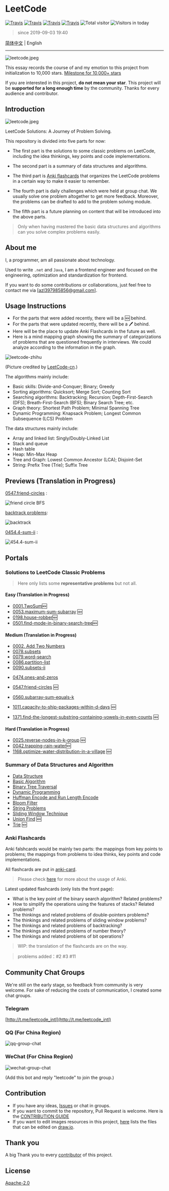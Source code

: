 # LeetCode

[![Travis](https://img.shields.io/badge/language-C++-green.svg)]()
[![Travis](https://img.shields.io/badge/language-JavaScript-yellow.svg)]()
[![Travis](https://img.shields.io/badge/language-Python-red.svg)]()
[![Travis](https://img.shields.io/badge/language-Java-blue.svg)]()
![Total visitor](https://visitor-count-badge.herokuapp.com/total.svg?repo_id=azl397985856.leetcode.en)
![Visitors in today](https://visitor-count-badge.herokuapp.com/today.svg?repo_id=azl397985856.leetcode.en)

> since 2019-09-03 19:40

[简体中文](./README.md) | English

---

![leetcode.jpeg](https://tva1.sinaimg.cn/large/007S8ZIlly1ghltwf4xivj30dw0780sm.jpg)

This essay records the course of and my emotion to this project from initialization to 10,000 stars.
[Milestone for 10,000+ stars](./thanksGiving.md)

If you are interested in this project, **do not mean your star**. This project will be **supported for a long enough time** by the community. Thanks for every audience and contributor.

## Introduction

![leetcode.jpeg](https://tva1.sinaimg.cn/large/007S8ZIlly1ghltwf4xivj30dw0780sm.jpg)

LeetCode Solutions: A Journey of Problem Solving.

This repository is divided into five parts for now:

- The first part is the solutions to some classic problems on LeetCode, including the idea thinkings, key points and code implementations.

- The second part is a summary of data structures and algorithms.

- The third part is [Anki flashcards](https://apps.ankiweb.net) that organizes the LeetCode problems in a certain way to make it easier to remember.

- The fourth part is daily challenges which were held at group chat. We usually solve one problem altogether to get more feedback. Moreover, the problems can be drafted to add to the problem solving module.

- The fifth part is a future planning on content that will be introduced into the above parts.

> Only when having mastered the basic data structures and algorithms can you solve complex problems easily.

## About me

I, a programmer, am all passionate about technology.

Used to write `.net` and `Java`, I am a frontend engineer and focused on the engineering, optimization and standardization for frontend.

If you want to do some contributions or collaborations, just feel free to contact me via [azl397985856@gmail.com].

## Usage Instructions

- For the parts that were added recently, there will be a 🆕 behind.
- For the parts that were updated recently, there will be a 🖊 behind.
- Here will be the place to update Anki Flashcards in the future as well.
- Here is a mind mapping graph showing the summary of categorizations of problems that are questioned frequently in interviews. We could analyze according to the information in the graph.

![leetcode-zhihu](https://tva1.sinaimg.cn/large/007S8ZIlly1ghltwgi53bj30k00jx0te.jpg)

(Picture credited by [LeetCode-cn](https://www.zhihu.com/question/24964987/answer/586425979).)

The algorithms mainly include:

- Basic skills: Divide-and-Conquer; Binary; Greedy
- Sorting algorithms: Quicksort; Merge Sort; Counting Sort
- Searching algorithms: Backtracking; Recursion; Depth-First-Search (DFS); Breath-First-Search (BFS); Binary Search Tree; etc.
- Graph theory: Shortest Path Problem; Minimal Spanning Tree
- Dynamic Programming: Knapsack Problem; Longest Common Subsequence (LCS) Problem

The data structures mainly include:

- Array and linked list: Singly/Doubly-Linked List
- Stack and queue
- Hash table
- Heap: Min-Max Heap
- Tree and Graph: Lowest Common Ancestor (LCA); Disjoint-Set
- String: Prefix Tree (Trie); Suffix Tree

## Previews (Translation in Progress)

[0547.friend-circles](./problems/547.friend-circles-en.md) :

![friend circle BFS](https://tva1.sinaimg.cn/large/007S8ZIlly1ghltwh1getj30u0140tdc.jpg)

[backtrack problems](./problems/90.subsets-ii-en.md):

![backtrack](https://tva1.sinaimg.cn/large/007S8ZIlly1ghltwhwowgj30n20nptas.jpg)

[0454.4-sum-ii](./problems/454.4-sum-ii.en.md) :

![454.4-sum-ii](https://tva1.sinaimg.cn/large/007S8ZIlly1ghltwivf65j30le0deab3.jpg)

## Portals

### Solutions to LeetCode Classic Problems

> Here only lists some **representative problems** but not all.

#### Easy (Translation in Progress)

- [0001.TwoSum](./problems/1.two-sum.en.md)🆕
- [0053.maximum-sum-subarray](./problems/53.maximum-sum-subarray-en.md) 🆕
- [0198.house-robber](./problems/198.house-robber.en.md)🆕
- [0501.find-mode-in-binary-search-tree](./problems/501.Find-Mode-in-Binary-Search-Tree-en.md)🆕

#### Medium (Translation in Progress)

- [0002. Add Two Numbers](./problems/2.add-two-numbers.en.md)
- [0078.subsets](./problems/78.subsets-en.md)
- [0079.word-search](./problems/79.word-search-en.md)
- [0086.partition-list](./problems/86.partition-list.md)
- [0090.subsets-ii](./problems/90.subsets-ii-en.md)

* [0474.ones-and-zeros](./problems/474.ones-and-zeros-en.md)

* [0547.friend-circles](./problems/547.friend-circles-en.md) 🆕
* [0560.subarray-sum-equals-k](./problems/560.subarray-sum-equals-k.en.md)

* [1011.capacity-to-ship-packages-within-d-days](./problems/1011.capacity-to-ship-packages-within-d-days-en.md) 🆕

* [1371.find-the-longest-substring-containing-vowels-in-even-counts](./problems/1371.find-the-longest-substring-containing-vowels-in-even-counts.en.md) 🆕

#### Hard (Translation in Progress)

- [0025.reverse-nodes-in-k-group](./problems/25.reverse-nodes-in-k-groups-en.md) 🆕
- [0042.trapping-rain-water](./problems/42.trapping-rain-water.en.md)🆕
- [1168.optimize-water-distribution-in-a-village](./problems/1168.optimize-water-distribution-in-a-village-en.md) 🆕

### Summary of Data Structures and Algorithm

- [Data Structure](./thinkings/basic-data-structure-en.md)
- [Basic Algorithm](./thinkings/basic-algorithm-en.md)
- [Binary Tree Traversal](./thinkings/binary-tree-traversal.en.md)
- [Dynamic Programming](./thinkings/dynamic-programming-en.md)
- [Huffman Encode and Run Length Encode](./thinkings/run-length-encode-and-huffman-encode-en.md)
- [Bloom Filter](./thinkings/bloom-filter-en.md)
- [String Problems](./thinkings/string-problems-en.md)
- [Sliding Window Technique](./thinkings/slide-window.en.md)
- [Union Find](./thinkings/union-find.en.md) 🆕
- [Trie](./thinkings/trie.en.md) 🆕

### Anki Flashcards

Anki falshcards would be mainly two parts: the mappings from key points to problems; the mappings from problems to idea thinks, key points and code implementations.

All flashcards are put in [anki-card](./assets/anki/leetcode.apkg).

> Please check [here](https://apps.ankiweb.net/) for more about the usage of Anki.

Latest updated flashcards (only lists the front page):

- What is the key point of the binary search algorithm? Related problems?
- How to simplify the operations using the features of stacks? Related problems?
- The thinkings and related problems of double-pointers problems?
- The thinkings and related problems of sliding window problems?
- The thinkings and related problems of backtracking?
- The thinkings and related problems of number theory?
- The thinkings and related problems of bit operations?

> WIP: the translation of the flashcards are on the way.

> problems added：#2 #3 #11

## Community Chat Groups

We're still on the early stage, so feedback from community is very welcome. For sake of reducing the costs of communication, I created some chat groups.

### Telegram

[http://t.me/leetcode_intl](http://t.me/leetcode_intl)

### QQ (For China Region)

![qq-group-chat](https://tva1.sinaimg.cn/large/007S8ZIlly1ghltwje9plj3060060wel.jpg)

### WeChat (For China Region)

![wechat-group-chat](https://tva1.sinaimg.cn/large/007S8ZIlly1ghltwjrk6ij30e80e875j.jpg)

(Add this bot and reply "leetcode" to join the group.)

## Contribution

- If you have any ideas, [Issues](https://github.com/azl397985856/leetcode/issues) or chat in groups.
- If you want to commit to the repository, Pull Request is welcome. Here is the [CONTRIBUTION GUIDE](./CONTRIBUTING.en.md)
- If you want to edit images resources in this project, [here](./assets/drawio/) lists the files that can be edited on [draw.io](https://www.draw.io/).

## Thank you

A big Thank you to every [contributor](https://github.com/azl397985856/leetcode/graphs/contributors) of this project.

## License

[Apache-2.0](./LICENSE.txt)
